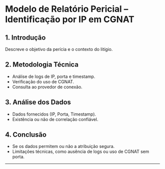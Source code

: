 # Modelo de Relatório Pericial – Identificação por IP em CGNAT

## 1. Introdução
Descreve o objetivo da perícia e o contexto do litígio.

## 2. Metodologia Técnica
- Análise de logs de IP, porta e timestamp.
- Verificação do uso de CGNAT.
- Consulta ao provedor de conexão.

## 3. Análise dos Dados
- Dados fornecidos (IP, Porta, Timestamp).
- Existência ou não de correlação confiável.

## 4. Conclusão
- Se os dados permitem ou não a atribuição segura.
- Limitações técnicas, como ausência de logs ou uso de CGNAT sem porta.

---